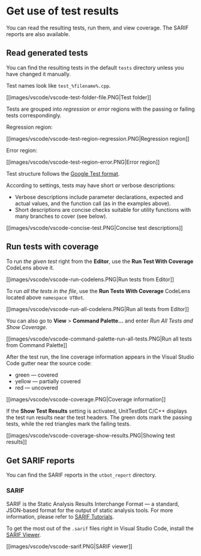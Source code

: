 # Get use of test results

You can read the resulting tests, run them, and view coverage. The SARIF reports are also available.

## Read generated tests

You can find the resulting tests in the default `tests` directory unless you have
changed it manually.

Test names look like `test_%filename%.cpp`.

[[images/vscode/vscode-test-folder-file.PNG|Test folder]]

Tests are grouped into _regression_ or _error_ regions with the passing or failing tests correspondingly.

Regression region:

[[images/vscode/vscode-test-region-regression.PNG|Regression region]]

Error region:

[[images/vscode/vscode-test-region-error.PNG|Error region]]

Test structure follows the [Google Test format](http://google.github.io/googletest/).

According to settings, tests may have short or verbose descriptions:
* Verbose descriptions include parameter declarations, expected and actual values, and the function call (as in the 
  examples above).
* Short descriptions are concise checks suitable for utility functions with many branches to cover (see below).

[[images/vscode/vscode-concise-test.PNG|Concise test descriptions]]

## Run tests with coverage

To run _the given test_ right from the **Editor**, use the **Run Test With Coverage** CodeLens above it.

[[images/vscode/vscode-run-codelens.PNG|Run tests from Editor]]

To run _all the tests in the file_, use the **Run Tests With Coverage** CodeLens located above `namespace UTBot`.

[[images/vscode/vscode-run-all-codelens.PNG|Run all tests from Editor]]

You can also go to **View** > **Command Palette...** and enter _Run All Tests and Show Coverage_.

[[images/vscode/vscode-command-palette-run-all-tests.PNG|Run all tests from Command Palette]]

After the test run, the line coverage information appears in the Visual Studio Code gutter near the source code:
* green — covered
* yellow — partially covered
* red — uncovered

[[images/vscode/vscode-coverage.PNG|Coverage information]]

If the **Show Test Results** setting is activated, UnitTestBot C/C++ displays the test run results near the test 
headers. The green dots mark the passing tests, while the red triangles mark the failing tests.

[[images/vscode/vscode-coverage-show-results.PNG|Showing test results]]

## Get SARIF reports

You can find the SARIF reports in the `utbot_report` directory.

### SARIF

SARIF is the Static Analysis Results Interchange Format — a standard, JSON-based format for the output of static 
analysis tools. For more information, please refer to [SARIF Tutorials](https://github.com/microsoft/sarif-tutorials/blob/main/README.md).

To get the most out of the `.sarif` files right in Visual Studio Code, install the
[SARIF Viewer](https://marketplace.visualstudio.com/items?itemName=MS-SarifVSCode.sarif-viewer).

[[images/vscode/vscode-sarif.PNG|SARIF viewer]]

